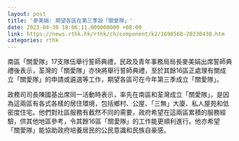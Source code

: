 ```yaml
---
layout: post
title: '麥美娟: 期望各區在第三季設「關愛隊」'
date: 2023-04-30 18:06:11.000000000 +08:00
link: https://news.rthk.hk/rthk/ch/component/k2/1698560-20230430.htm
categories: rthk
---
```


南區「關愛隊」17支隊伍舉行誓師典禮，民政及青年事務局局長麥美娟出席誓師典禮後表示，荃灣的「關愛隊」亦快將舉行誓師典禮，至於其餘16區正處理有關成立「關愛隊」的申請或遴選等工作，期望各區可在今年第三季成立「關愛隊」。

政務司司長陳國基出席同一活動時表示，率先在南區和荃灣成立「關愛隊」，是因為這兩區有各式各樣的居住環境，包括鄉村、公屋、「三無」大廈、私人屋苑和低密度住宅。他們對社區服務有截然不同的需要，政府希望在這兩區累積的服務經驗，供其他地區參考，令其餘16區「關愛隊」的工作能更順利進行。他亦希望「關愛隊」能協助政府培養居民的公民意識和民族自豪感。
